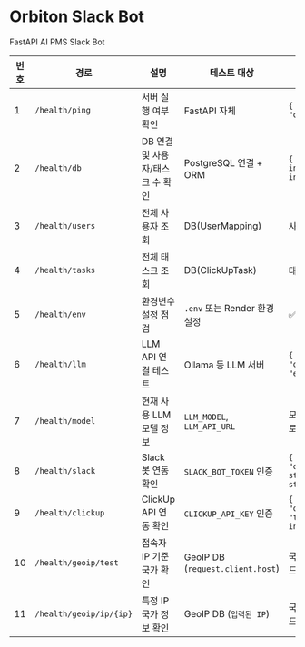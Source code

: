 # Orbiton Slack Bot 
FastAPI AI PMS Slack Bot

| 번호 | 경로                      | 설명                       | 테스트 대상                          | 예상 응답                                       |
| -- | ----------------------- | --------------------           | --------------------------------    | ----------------------------------------------  |
| 1  | `/health/ping`          | 서버 실행 여부 확인             | FastAPI 자체                        | `{ "status": "ok" }`                             |
| 2  | `/health/db`            | DB 연결 및 사용자/태스크 수 확인 | PostgreSQL 연결 + ORM               | `{ "users": int, "tasks": int }`                 |
| 3  | `/health/users`         | 전체 사용자 조회                | DB(UserMapping)                     | 사용자 리스트                                     |
| 4  | `/health/tasks`         | 전체 태스크 조회                | DB(ClickUpTask)                     | 태스크 리스트                                     |
| 5  | `/health/env`           | 환경변수 설정 점검              | `.env` 또는 Render 환경 설정         | ✅ / ❌                                         |
| 6  | `/health/llm`           | LLM API 연결 테스트             | Ollama 등 LLM 서버                  | `{ "status": "ok" or "error" }`                  |
| 7  | `/health/model`         | 현재 사용 LLM 모델 정보         | `LLM_MODEL`, `LLM_API_URL`          | 모델명, API 경로                                  |
| 8  | `/health/slack`         | Slack 봇 연동 확인              | `SLACK_BOT_TOKEN` 인증              | `{ "status": "ok", "team": str, "user": str }`   |
| 9  | `/health/clickup`       | ClickUp API 연동 확인          | `CLICKUP_API_KEY` 인증               | `{ "status": "ok", "team_count": int }`          |
| 10 | `/health/geoip/test`    | 접속자 IP 기준 국가 확인        | GeoIP DB (`request.client.host`)    | 국가명, ISO코드                                   |
| 11 | `/health/geoip/ip/{ip}` | 특정 IP 국가 정보 확인          | GeoIP DB (`입력된 IP`)              | 국가명, ISO코드                                   |
